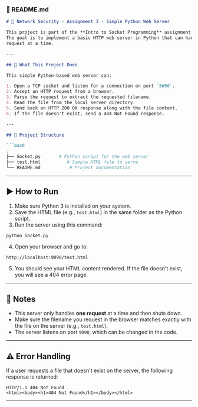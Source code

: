 

### 📄 README.md

```markdown
# 🧠 Network Security - Assignment 3 - Simple Python Web Server

This project is part of the **Intro to Socket Programming** assignment.
The goal is to implement a basic HTTP web server in Python that can handle one client
request at a time.

---

## 🔧 What This Project Does

This simple Python-based web server can:

1. Open a TCP socket and listen for a connection on port `9090`.
2. Accept an HTTP request from a browser.
3. Parse the request to extract the requested filename.
4. Read the file from the local server directory.
5. Send back an HTTP 200 OK response along with the file content.
6. If the file doesn't exist, send a 404 Not Found response.

---

## 📁 Project Structure

```bash
.
├── Socket.py       # Python script for the web server
├── test.html          # Sample HTML file to serve
└── README.md           # Project documentation
```

---

## ▶️ How to Run

1. Make sure Python 3 is installed on your system.
2. Save the HTML file (e.g., `test.html`) in the same folder as the Python script.
3. Run the server using this command:

```bash
python Socket.py
```

4. Open your browser and go to:

```
http://localhost:9090/test.html
```

5. You should see your HTML content rendered. If the file doesn't exist, you will see a 404 error page.

---

## 📌 Notes

- This server only handles **one request** at a time and then shuts down.
- Make sure the filename you request in the browser matches exactly with the file on the server (e.g., `test.html`).
- The server listens on port `9090`, which can be changed in the code.

---

## ⚠️ Error Handling

If a user requests a file that doesn't exist on the server, the following response is returned:

```http
HTTP/1.1 404 Not Found
<html><body><h1>404 Not Found</h1></body></html>
```

---

